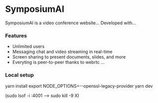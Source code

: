 # SymposiumAI
SymposiumAI is a video conference website... Developed with...

### Features
- Unlimited users
- Messaging chat and video streaming in real-time
- Screen sharing to present documents, slides, and more
- Everyting is peer-to-peer thanks to webrtc
...


### Local setup

yarn install
export NODE_OPTIONS=--openssl-legacy-provider
yarn dev

(sudo lsof -i :4001 --> sudo kill -9 X)

